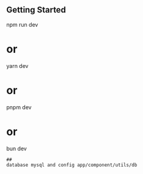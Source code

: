 
## Getting Started


npm run dev
# or
yarn dev
# or
pnpm dev
# or
bun dev
```
##
database mysql and config app/component/utils/db